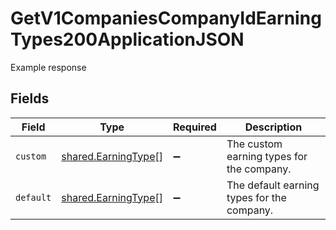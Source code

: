 # GetV1CompaniesCompanyIdEarningTypes200ApplicationJSON

Example response


## Fields

| Field                                                      | Type                                                       | Required                                                   | Description                                                |
| ---------------------------------------------------------- | ---------------------------------------------------------- | ---------------------------------------------------------- | ---------------------------------------------------------- |
| `custom`                                                   | [shared.EarningType](../../models/shared/earningtype.md)[] | :heavy_minus_sign:                                         | The custom earning types for the company.                  |
| `default`                                                  | [shared.EarningType](../../models/shared/earningtype.md)[] | :heavy_minus_sign:                                         | The default earning types for the company.                 |